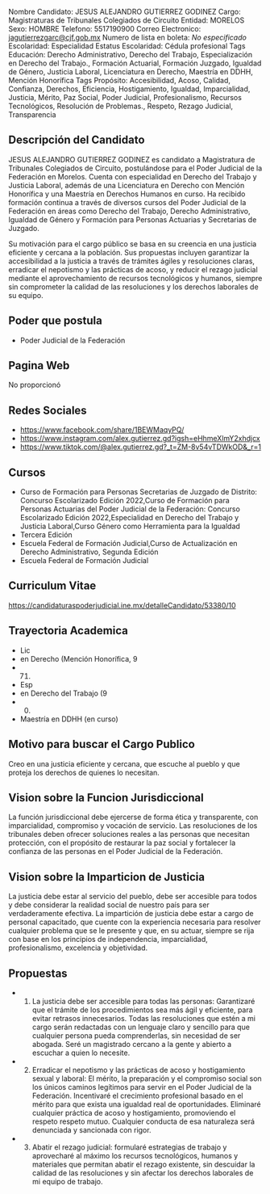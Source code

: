 Nombre Candidato: JESUS ALEJANDRO GUTIERREZ GODINEZ
Cargo: Magistraturas de Tribunales Colegiados de Circuito
Entidad: MORELOS
Sexo: HOMBRE
Telefono: 5517190900
Correo Electronico: jagutierrezgarc@cjf.gob.mx
Numero de lista en boleta: *No especificado*
Escolaridad: Especialidad
Estatus Escolaridad: Cédula profesional
Tags Educación: Derecho Administrativo, Derecho del Trabajo, Especialización en Derecho del Trabajo., Formación Actuarial, Formación Juzgado, Igualdad de Género, Justicia Laboral, Licenciatura en Derecho, Maestría en DDHH, Mención Honorífica
Tags Propósito: Accesibilidad, Acoso, Calidad, Confianza, Derechos, Eficiencia, Hostigamiento, Igualdad, Imparcialidad, Justicia, Mérito, Paz Social, Poder Judicial, Profesionalismo, Recursos Tecnológicos, Resolución de Problemas., Respeto, Rezago Judicial, Transparencia


## Descripción del Candidato 

JESUS ALEJANDRO GUTIERREZ GODINEZ es candidato a Magistratura de Tribunales Colegiados de Circuito, postulándose para el Poder Judicial de la Federación en Morelos. Cuenta con especialidad en Derecho del Trabajo y Justicia Laboral, además de una Licenciatura en Derecho con Mención Honorífica y una Maestría en Derechos Humanos en curso. Ha recibido formación continua a través de diversos cursos del Poder Judicial de la Federación en áreas como Derecho del Trabajo, Derecho Administrativo, Igualdad de Género y Formación para Personas Actuarias y Secretarias de Juzgado.

Su motivación para el cargo público se basa en su creencia en una justicia eficiente y cercana a la población. Sus propuestas incluyen garantizar la accesibilidad a la justicia a través de trámites ágiles y resoluciones claras, erradicar el nepotismo y las prácticas de acoso, y reducir el rezago judicial mediante el aprovechamiento de recursos tecnológicos y humanos, siempre sin comprometer la calidad de las resoluciones y los derechos laborales de su equipo.


## Poder que postula

- Poder Judicial de la Federación


## Pagina Web

No proporcionó


## Redes Sociales

- https://www.facebook.com/share/1BEWMaqyPQ/
- https://www.instagram.com/alex.gutierrez.gd?igsh=eHhmeXlmY2xhdjcx
- https://www.tiktok.com/@alex.gutierrez.gd?_t=ZM-8v54vTDWkOD&_r=1


## Cursos

- Curso de Formación para Personas Secretarias de Juzgado de Distrito: Concurso Escolarizado Edición 2022,Curso de Formación para Personas Actuarias del Poder Judicial de la Federación: Concurso Escolarizado Edición 2022,Especialidad en Derecho del Trabajo y Justicia Laboral,Curso Género como Herramienta para la Igualdad
- Tercera Edición
- Escuela Federal de Formación Judicial,Curso de Actualización en Derecho Administrativo, Segunda Edición
- Escuela Federal de Formación Judicial


## Curriculum Vitae

https://candidaturaspoderjudicial.ine.mx/detalleCandidato/53380/10


## Trayectoria Academica

- Lic
- en Derecho (Mención Honorífica, 9
- 71)
- Esp
- en Derecho del Trabajo (9
- 0)
- Maestría en DDHH (en curso)


## Motivo para buscar el Cargo Publico

Creo en una justicia eficiente y cercana, que escuche al pueblo y que proteja los derechos de quienes lo necesitan.


## Vision sobre la Funcion Jurisdiccional

La función jurisdiccional debe ejercerse de forma ética y transparente, con imparcialidad, compromiso y vocación de servicio. Las resoluciones de los tribunales deben ofrecer soluciones reales a las personas que necesitan protección, con el propósito de restaurar la paz social y fortalecer la confianza de las personas en el Poder Judicial de la Federación.


## Vision sobre la Imparticion de Justicia

La justicia debe estar al servicio del pueblo, debe ser accesible para todos y debe considerar la realidad social de nuestro país para ser verdaderamente efectiva. La impartición de justicia debe estar a cargo de personal capacitado, que cuente con la experiencia necesaria para resolver cualquier problema que se le presente y que, en su actuar, siempre se rija con base en los principios de independencia, imparcialidad, profesionalismo, excelencia y objetividad.


## Propuestas

- 1. La justicia debe ser accesible para todas las personas: Garantizaré que el trámite de los procedimientos sea más ágil y eficiente, para evitar retrasos innecesarios. Todas las resoluciones que estén a mi cargo serán redactadas con un lenguaje claro y sencillo para que cualquier persona pueda comprenderlas, sin necesidad de ser abogada. Seré un magistrado cercano a la gente y abierto a escuchar a quien lo necesite.
- 2. Erradicar el nepotismo y las prácticas de acoso y hostigamiento sexual y laboral: El mérito, la preparación y el compromiso social son los únicos caminos legítimos para servir en el Poder Judicial de la Federación. Incentivaré el crecimiento profesional basado en el mérito para que exista una igualdad real de oportunidades. Eliminaré cualquier práctica de acoso y hostigamiento, promoviendo el respeto respeto mutuo. Cualquier conducta de esa naturaleza será denunciada y sancionada con rigor.
- 3. Abatir el rezago judicial: formularé estrategias de trabajo y aprovecharé al máximo los recursos tecnológicos, humanos y materiales que permitan abatir el rezago existente, sin descuidar la calidad de las resoluciones y sin afectar los derechos laborales de mi equipo de trabajo.

